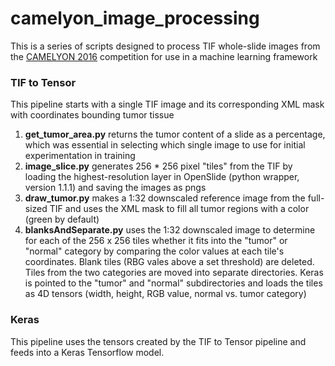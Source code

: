 # camelyon_image_processing

This is a series of scripts designed to process TIF whole-slide images from the [CAMELYON 2016](https://camelyon16.grand-challenge.org/Data/) competition for use in a machine learning framework



### TIF to Tensor

This pipeline starts with a single TIF image and its corresponding XML mask with coordinates bounding tumor tissue

1. **get_tumor_area.py** returns the tumor content of a slide as a percentage, which was essential in selecting which single image to use for initial experimentation in training
2. **image_slice.py** generates 256 * 256 pixel "tiles" from the TIF by loading the highest-resolution layer in OpenSlide (python wrapper, version 1.1.1) and saving the images as pngs
3. **draw_tumor.py** makes a 1:32 downscaled reference image from the full-sized TIF and uses the XML mask to fill all tumor regions with a color (green by default)
4. **blanksAndSeparate.py** uses the 1:32 downscaled image to determine for each of the 256 x 256 tiles whether it fits into the "tumor" or "normal" category by comparing the color values at each tile's coordinates. Blank tiles (RBG vales above a set threshold) are deleted. Tiles from the two categories are moved into separate directories. Keras is pointed to the "tumor" and "normal" subdirectories and loads the tiles as 4D tensors (width, height, RGB value, normal vs. tumor category)


### Keras

This pipeline uses the tensors created by the TIF to Tensor pipeline and feeds into a Keras Tensorflow model.
